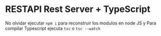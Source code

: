 # RESTAPI Rest Server + TypeScript
No olvidar ejecutar ```npm i``` para reconstruir los modulos en node JS y 
Para compilar Typescript ejecuta ```tsc``` o  ```tsc --watch```
